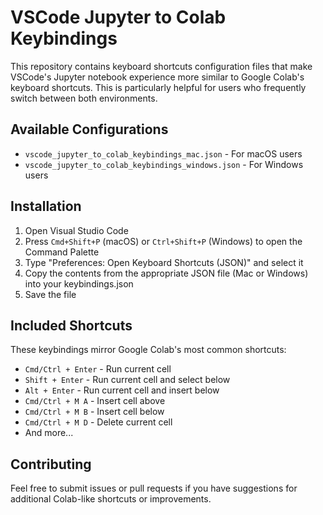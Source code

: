 # VSCode Jupyter to Colab Keybindings

This repository contains keyboard shortcuts configuration files that make VSCode's Jupyter notebook experience more similar to Google Colab's keyboard shortcuts. This is particularly helpful for users who frequently switch between both environments.

## Available Configurations

- `vscode_jupyter_to_colab_keybindings_mac.json` - For macOS users
- `vscode_jupyter_to_colab_keybindings_windows.json` - For Windows users

## Installation

1. Open Visual Studio Code
2. Press `Cmd+Shift+P` (macOS) or `Ctrl+Shift+P` (Windows) to open the Command Palette
3. Type "Preferences: Open Keyboard Shortcuts (JSON)" and select it
4. Copy the contents from the appropriate JSON file (Mac or Windows) into your keybindings.json
5. Save the file

## Included Shortcuts

These keybindings mirror Google Colab's most common shortcuts:

- `Cmd/Ctrl + Enter` - Run current cell
- `Shift + Enter` - Run current cell and select below
- `Alt + Enter` - Run current cell and insert below
- `Cmd/Ctrl + M A` - Insert cell above
- `Cmd/Ctrl + M B` - Insert cell below
- `Cmd/Ctrl + M D` - Delete current cell
- And more...

## Contributing

Feel free to submit issues or pull requests if you have suggestions for additional Colab-like shortcuts or improvements. 